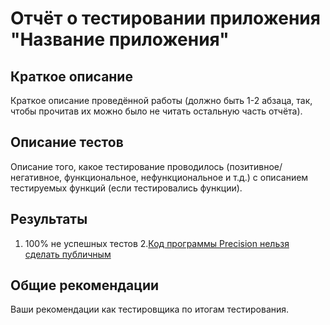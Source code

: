 # Отчёт о тестировании приложения "Название приложения"

## Краткое описание

Краткое описание проведённой работы (должно быть 1-2 абзаца, так, чтобы прочитав их можно было не читать остальную часть отчёта).

## Описание тестов

Описание того, какое тестирование проводилось (позитивное/негативное, функциональное, нефункциональное и т.д.) с описанием тестируемых функций (если тестировались функции).

## Результаты

1. 100% не успешных тестов
2.[Код программы Precision нельзя сделать публичным](https://github.com/EkaterinaPeregudova/java1.2.2/issues) 

## Общие рекомендации

Ваши рекомендации как тестировщика по итогам тестирования.
